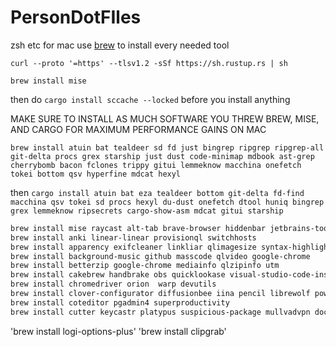 # PersonDotFIles
zsh etc for mac
use [brew](https://brew.sh/) to install every needed tool 


`curl --proto '=https' --tlsv1.2 -sSf https://sh.rustup.rs | sh`

`brew install mise`

then do `cargo install sccache --locked` before you install anything

MAKE SURE TO INSTALL AS MUCH SOFTWARE YOU THREW BREW, MISE, AND CARGO FOR MAXIMUM PERFORMANCE GAINS ON MAC

`brew install atuin bat tealdeer sd fd just bingrep ripgrep ripgrep-all git-delta procs grex starship just dust code-minimap mdbook ast-grep cherrybomb bacon fclones trippy gitui lemmeknow macchina onefetch tokei bottom qsv hyperfine mdcat hexyl`


then `cargo install atuin bat eza tealdeer bottom git-delta fd-find macchina qsv tokei sd procs hexyl du-dust onefetch dtool huniq bingrep grex lemmeknow ripsecrets cargo-show-asm mdcat gitui starship`



```sh
brew install mise raycast alt-tab brave-browser hiddenbar jetbrains-toolbox iterm2 codewhisperer stats displaylink swift-quit
brew install anki linear-linear provisionql switchhosts
brew install apparency exifcleaner linkliar qlimagesize syntax-highlight
brew install background-music github masscode qlvideo google-chrome
brew install betterzip google-chrome mediainfo qlzipinfo utm
brew install cakebrew handbrake obs quicklookase visual-studio-code-insiders
brew install chromedriver orion  warp devutils
brew install clover-configurator diffusionbee iina pencil librewolf powershell wezterm
brew install coteditor pgadmin4 superproductivity
brew install cutter keycastr platypus suspicious-package mullvadvpn docker zed pieces

```

'brew install logi-options-plus'
'brew install clipgrab'
